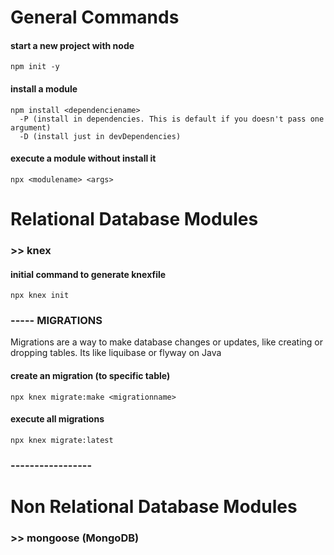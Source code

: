 # General Commands
#### start a new project with node
`npm init -y`
#### install a module
```
npm install <dependenciename>
  -P (install in dependencies. This is default if you doesn't pass one argument) 
  -D (install just in devDependencies)
```
#### execute a module without install it
`npx <modulename> <args>`

# Relational Database Modules

### >> knex
#### initial command to generate knexfile
`npx knex init`

### ----- MIGRATIONS
Migrations are a way to make database changes or updates, like creating or dropping tables. Its like liquibase or flyway on Java

#### create an migration (to specific table)
`npx knex migrate:make <migrationname>`

#### execute all migrations
`npx knex migrate:latest`

### -----------------

# Non Relational Database Modules

### >> mongoose (MongoDB)
